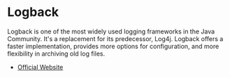 # Logback

Logback is one of the most widely used logging frameworks in the Java Community. It's a replacement for its predecessor, Log4j. Logback offers a faster implementation, provides more options for configuration, and more flexibility in archiving old log files.

- [Official Website](https://logback.qos.ch/manual/configuration.html)
